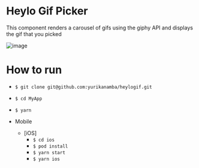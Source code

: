 # Heylo Gif Picker

This component renders a carousel of gifs using the giphy API and displays the gif that you picked

![image](https://user-images.githubusercontent.com/52552266/106423886-9f012a80-64a4-11eb-8a57-fc7df0afd7ea.png)

# How to run

- `$ git clone git@github.com:yurikanamba/heylogif.git`
- `$ cd MyApp`
- `$ yarn`

- Mobile
  - [iOS]
    - `$ cd ios`
    - `$ pod install`
    - `$ yarn start`
    - `$ yarn ios`
